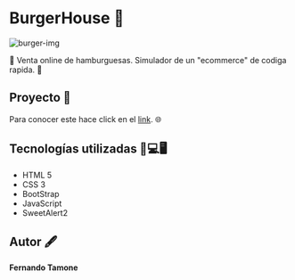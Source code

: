 # **BurgerHouse** 🍔
![burger-img](https://raw.githubusercontent.com/TamoFer/JScript-proyects/BurgerHouse/public/images/rsz_burger-house.png)


🛒 Venta online de hamburguesas. Simulador de un "ecommerce" de codiga rapida. 🛒



## **Proyecto** 📁

Para conocer este hace click en el  [link](https://burgerhouse2022.000webhostapp.com/). :globe_with_meridians:


## Tecnologías utilizadas 🧰💻🖥️

* HTML 5
* CSS 3
* BootStrap
* JavaScript
* SweetAlert2




## Autor 🖋️
**Fernando Tamone**

